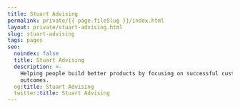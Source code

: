 ```yaml
---
title: Stuart Advising
permalink: private/{{ page.fileSlug }}/index.html
layout: private/stuart-advising.html
slug: stuart-advising
tags: pages
seo:
  noindex: false
  title: Stuart Advising
  description: >-
    Helping people build better products by focusing on successful customer
    outcomes.
  og:title: Stuart Advising
  twitter:title: Stuart Advising
---
```



